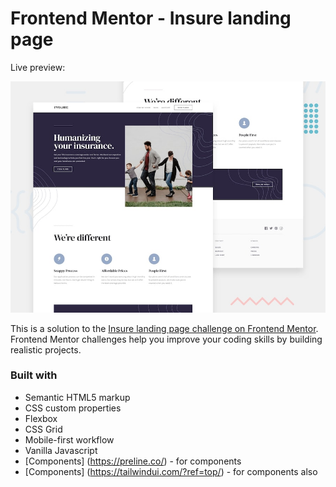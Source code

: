 # Frontend Mentor - Insure landing page

Live preview:

![Design preview for the QR code component coding challenge](./design/desktop-preview.jpg)

This is a solution to the [Insure landing page challenge on Frontend Mentor](https://www.frontendmentor.io/challenges/insure-landing-page-uTU68JV8). Frontend Mentor challenges help you improve your coding skills by building realistic projects.

### Built with

- Semantic HTML5 markup
- CSS custom properties
- Flexbox
- CSS Grid
- Mobile-first workflow
- Vanilla Javascript
- [Components] (https://preline.co/) - for components
- [Components] (https://tailwindui.com/?ref=top/) - for components also
